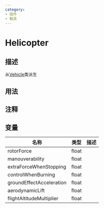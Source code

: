 ```yaml
---
category: 
- 组件
- 载具
---
```

# Helicopter

## 描述
从[Vehicle](./Vehicle.md)类派生

## 用法

## 注释

## 变量

| 名称 | 类型 | 描述 |
| ----------- | ----------- | ----------- |
| rotorForce  | float |  |  
| manouverability  | float |  |  
| extraForceWhenStopping  | float |  |  
| controlWhenBurning  | float |  |  
| groundEffectAcceleration  | float |  |  
| aerodynamicLift  | float |  |  
| flightAltitudeMultiplier  | float |  |  
